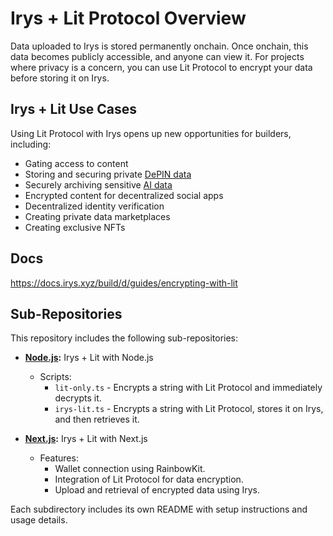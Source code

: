 # Irys + Lit Protocol Overview

Data uploaded to Irys is stored permanently onchain. Once onchain, this data becomes publicly accessible, and anyone can view it. For projects where privacy is a concern, you can use Lit Protocol to encrypt your data before storing it on Irys.

## Irys + Lit Use Cases

Using Lit Protocol with Irys opens up new opportunities for builders, including:

- Gating access to content
- Storing and securing private [DePIN data](https://docs.irys.xyz/build/d/guides/depin-data)
- Securely archiving sensitive [AI data](https://docs.irys.xyz/build/d/guides/ai-prompts)
- Encrypted content for decentralized social apps
- Decentralized identity verification
- Creating private data marketplaces
- Creating exclusive NFTs 

## Docs

https://docs.irys.xyz/build/d/guides/encrypting-with-lit

## Sub-Repositories

This repository includes the following sub-repositories:

- **[Node.js](./nodejs/README.md):** Irys + Lit with Node.js
  - Scripts:
    - `lit-only.ts` - Encrypts a string with Lit Protocol and immediately decrypts it.
    - `irys-lit.ts` - Encrypts a string with Lit Protocol, stores it on Irys, and then retrieves it.

- **[Next.js](./nextjs/README.md):** Irys + Lit with Next.js
  - Features:
    - Wallet connection using RainbowKit.
    - Integration of Lit Protocol for data encryption.
    - Upload and retrieval of encrypted data using Irys.

Each subdirectory includes its own README with setup instructions and usage details.
